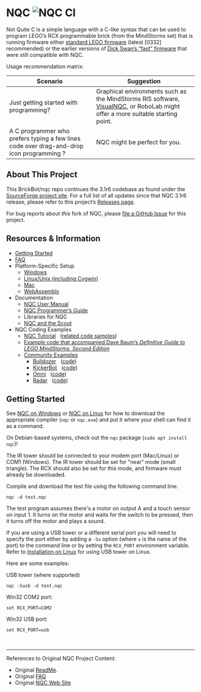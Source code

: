 NQC  ![NQC CI](https://github.com/BrickBot/nqc/workflows/NQC%20CI/badge.svg)
===
Not Quite C is a simple language with a C-like syntax that can be used to program
LEGO’s RCX programmable brick (from the MindStorms set) that is running
firmware either [standard LEGO firmware](https://github.com/BrickBot/Archive/releases/tag/LEGO) (latest [0332] recommended)
or the earlier versions of [Dick Swan’s “fast” firmware](https://github.com/BrickBot/RobotC/releases/tag/Firmware)
that were still compatible with NQC.

Usage recommendation matrix:

| Scenario | Suggestion |
| -------- | ---------- |
| Just getting started with programming? | Graphical environments such as the MindStorms RIS software, [VisualNQC](https://github.com/BrickBot/VisualNQC), or RoboLab might offer a more suitable starting point. |
| A C programmer who prefers typing a few lines code over drag-and-drop icon programming ? | NQC might be perfect for you. |


About This Project
------------------
This BrickBot/nqc repo continues the 3.1r6 codebase as found under the
[SourceForge project site](http://bricxcc.sourceforge.net/nqc/).  For a
full list of all updates since that NQC 3.1r6 release, please refer to
this project’s [Releases page](https://github.com/BrickBot/nqc/releases).

For bug reports about _this_ fork of NQC, please
[file a GitHub Issue](https://github.com/BrickBot/nqc/issues) for this project.


Resources & Information
-----------------------
* [Getting Started](#getting-started)
* [FAQ](FAQ.md)
* Platform-Specific Setup
  + [Windows](PLATFORM-Windows.md)
  + [Linux/Unix (including Cygwin)](PLATFORM-Linux.md)
  + [Mac](PLATFORM-Mac.md)
  + [WebAssembly](PLATFORM-WebAssembly.md)
* Documentation
  + [NQC User Manual](NQC_User_Manual.pdf)
  + [NQC Programmer’s Guide](NQC_Programmers_Guide.pdf)
  + Libraries for NQC
  + [NQC and the Scout](Scout.md)
* NQC Coding Examples
  + [NQC Tutorial](./tutorial/NQC_Tutorial.pdf) &nbsp; ([related code samples](https://downgit.github.io/#/home?url=https://github.com/BrickBot/nqc/tree/master/docs/tutorial/samples))
  + [Example code that accompanied Dave Baum’s _Definitive Guide to LEGO MindStorms, Second Edition_](https://downgit.github.io/#/home?url=https://github.com/BrickBot/nqc/tree/master/docs/guidebook)
  + [Community Examples](./examples/README.md)
    - [Bulldozer](./examples/Bulldozer/README.md) &nbsp; ([code](https://downgit.github.io/#/home?url=https://github.com/BrickBot/nqc/tree/master/docs/examples/Bulldozer))
    - [KickerBot](./examples/KickerBot/README.md) &nbsp; ([code](https://downgit.github.io/#/home?url=https://github.com/BrickBot/nqc/tree/master/docs/examples/KickerBot))
    - [Omni](./examples/Omni/README.md) &nbsp; ([code](https://downgit.github.io/#/home?url=https://github.com/BrickBot/nqc/tree/master/docs/examples/Omni))
    - [Radar](./examples/Radar/README.md) &nbsp; ([code](https://downgit.github.io/#/home?url=https://github.com/BrickBot/nqc/tree/master/docs/examples/Radar))


Getting Started
---------------

See [NQC on Windows](#nqc-on-windows) or [NQC on Linux](#nqc-on-linux) for how
to download the appropriate compiler (`nqc` or `nqc.exe`) and put it where your
shell can find it as a command.

On Debian-based systems, check out the `nqc` package (`sudo apt install nqc`)!

The IR tower should be connected to your modem port (Mac/Linux) or COM1
(Windows). The IR tower should be set for "near" mode (small triangle). The RCX
should also be set for this mode, and firmware must already be downloaded.

Compile and download the test file using the following command line:

```
nqc -d test.nqc
```

The test program assumes there's a motor on output A and a touch sensor
on input 1.  It turns on the motor and waits for the switch to be
pressed, then it turns off the motor and plays a sound.

If you are using a USB tower or a different serial port you will need to
specify the port either by adding a `-Sx` option (where `x` is the name of the
port) to the command line or by setting the `RCX_PORT` environment variable.
Refer to [Installation on Linux](#installation-on-linux) for using USB tower on
Linux.

Here are some examples:

USB tower (where supported)
```
nqc -Susb -d test.nqc
```

Win32 COM2 port:
```
set RCX_PORT=COM2
```

Win32 USB port:
```
set RCX_PORT=usb
```



&nbsp;

---

References to Original NQC Project Content:
* Original [ReadMe](./_original/readme.txt).
* Original [FAQ](./_original/faq.html)
* Original [NQC Web Site](http://bricxcc.sourceforge.net/nqc)
